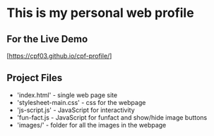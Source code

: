# This is my personal web profile

## For the Live Demo
[https://cpf03.github.io/cpf-profile/]

## Project Files
- 'index.html' - single web page site
- 'stylesheet-main.css' - css for the webpage
- 'js-script.js' - JavaScript for interactivity
- 'fun-fact.js - JavaScript for funfact and show/hide image buttons
- 'images/' - folder for all the images in the webpage
